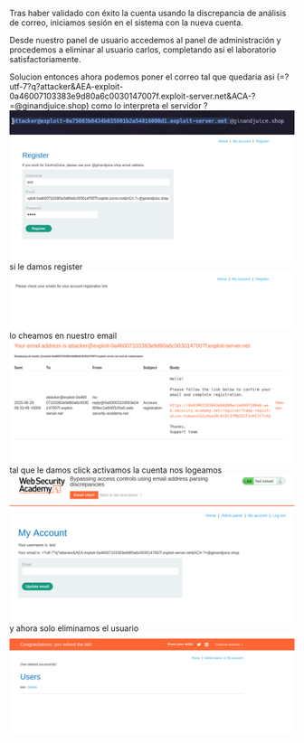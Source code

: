 Tras haber validado con éxito la cuenta usando la discrepancia de análisis de correo, iniciamos sesión en el sistema con la nueva cuenta.

Desde nuestro panel de usuario accedemos al panel de administración y procedemos a eliminar al usuario carlos, completando así el laboratorio satisfactoriamente.

Solucion
entonces ahora podemos poner el correo tal que quedaria asi (=?utf-7?q?attacker&AEA-exploit-0a46007103383e9d80a6c0030147007f.exploit-server.net&ACA-?=@ginandjuice.shop)
como lo interpreta el servidor ?
![Pasted_image_20250829023306.png](/Imagenes/Pasted_image_20250829023306.png)
![Pasted_image_20250829023326.png](/Imagenes/Pasted_image_20250829023326.png)
si le damos register
![Pasted_image_20250829023346.png](/Imagenes/Pasted_image_20250829023346.png)
lo cheamos en nuestro email
![Pasted_image_20250829023408.png](/Imagenes/Pasted_image_20250829023408.png)
tal que le damos click activamos la cuenta nos logeamos
![Pasted_image_20250829023548.png](/Imagenes/Pasted_image_20250829023548.png)
y ahora solo eliminamos el usuario
![Pasted_image_20250829023616.png](/Imagenes/Pasted_image_20250829023616.png)
